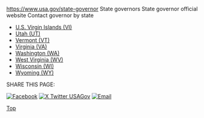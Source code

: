 

https://www.usa.gov/state-governor
State governors
State governor official website
Contact governor by state

* [U.S. Virgin Islands (VI)](https://www.vi.gov/governor-bryan/)
* [Utah (UT)](https://governor.utah.gov/)
* [Vermont (VT)](https://governor.vermont.gov/)
* [Virginia (VA)](https://www.governor.virginia.gov/)
* [Washington (WA)](https://governor.wa.gov/)
* [West Virginia (WV)](https://governor.wv.gov/)
* [Wisconsin (WI)](https://evers.wi.gov/pages/home.aspx)
* [Wyoming (WY)](https://governor.wyo.gov/)

SHARE THIS PAGE:

[![Facebook](https://www.usa.gov/themes/custom/usagov/images/social-media-icons/Facebook_Icon.svg)](https://www.facebook.com/sharer/sharer.php?u=https://www.usa.gov/state-governor&v=3)
[![X Twitter USAGov](https://www.usa.gov/themes/custom/usagov/images/social-media-icons/X_Twitter_Icon.svg?version=2)](https://twitter.com/intent/tweet?source=webclient&text=https://www.usa.gov/state-governor)
[![Email](https://www.usa.gov/themes/custom/usagov/images/social-media-icons/Email_Icon.svg?version=2)](mailto:?subject=https://www.usa.gov/state-governor)

[Top](#main-content)
